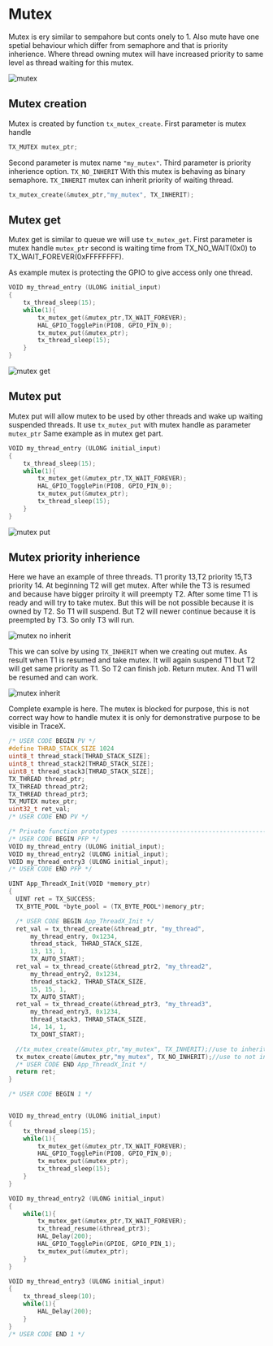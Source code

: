 # Mutex

Mutex is ery similar to sempahore but conts onely to 1.
Also mute have one spetial behaviour which differ from semaphore and that is priority inherience. Where thread owning mutex will have increased priority to same level as thread waiting for this mutex.

![mutex](./img/24.svg)

## Mutex creation

Mutex is created by function `tx_mutex_create`. First parameter is mutex handle

```c
TX_MUTEX mutex_ptr;
```

Second parameter is mutex name `"my_mutex"`. Third parameter is priority inherience option. `TX_NO_INHERIT` With this mutex is behaving as binary semaphore. `TX_INHERIT` mutex can inherit priority of waiting thread.

```c
tx_mutex_create(&mutex_ptr,"my_mutex", TX_INHERIT);
```

## Mutex get

Mutex get is similar to queue we will use `tx_mutex_get`.
First parameter is mutex handle `mutex_ptr` second is waiting time from TX_NO_WAIT(0x0) to TX_WAIT_FOREVER(0xFFFFFFFF).

As example mutex is protecting the GPIO to give access only one thread.

```c
VOID my_thread_entry (ULONG initial_input)
{
	tx_thread_sleep(15);
	while(1){
		tx_mutex_get(&mutex_ptr,TX_WAIT_FOREVER);
		HAL_GPIO_TogglePin(PIOB, GPIO_PIN_0);
		tx_mutex_put(&mutex_ptr);
		tx_thread_sleep(15);
	}
}
```

![mutex get](./img/25.svg)

## Mutex put

Mutex put will allow mutex to be used by other threads and wake up waiting suspended threads.
It use `tx_mutex_put` with mutex handle as parameter `mutex_ptr`
Same example as in mutex get part.

```c
VOID my_thread_entry (ULONG initial_input)
{
	tx_thread_sleep(15);
	while(1){
		tx_mutex_get(&mutex_ptr,TX_WAIT_FOREVER);
		HAL_GPIO_TogglePin(PIOB, GPIO_PIN_0);
		tx_mutex_put(&mutex_ptr);
		tx_thread_sleep(15);
	}
}
```

![mutex put](./img/26.svg)

## Mutex priority inherience

Here we have an example of three threads. T1 prority 13,T2 priority 15,T3 priority 14.
At beginning T2 will get mutex. After while the T3 is resumed and because have bigger priroity it will preempty T2. After some time T1 is ready and will try to take mutex. But this will be not possible because it is owned by T2. So T1 will suspend. But T2 will newer continue because it is preempted by T3. So only T3 will run.

![mutex no inherit](./img/27.svg)

This we can solve by using `TX_INHERIT` when we creating out mutex.
As result when T1 is resumed and take mutex. It will again suspend T1 but T2 will get same priority as T1. So T2 can finish job. Return mutex. And T1 will be resumed and can work.

![mutex inherit](./img/28.svg)

Complete example is here. The mutex is blocked for purpose, this is not correct way how to handle mutex it is only for demonstrative purpose to be visible in TraceX.

```c
/* USER CODE BEGIN PV */
#define THRAD_STACK_SIZE 1024
uint8_t thread_stack[THRAD_STACK_SIZE];
uint8_t thread_stack2[THRAD_STACK_SIZE];
uint8_t thread_stack3[THRAD_STACK_SIZE];
TX_THREAD thread_ptr;
TX_THREAD thread_ptr2;
TX_THREAD thread_ptr3;
TX_MUTEX mutex_ptr;
uint32_t ret_val;
/* USER CODE END PV */

/* Private function prototypes -----------------------------------------------*/
/* USER CODE BEGIN PFP */
VOID my_thread_entry (ULONG initial_input);
VOID my_thread_entry2 (ULONG initial_input);
VOID my_thread_entry3 (ULONG initial_input);
/* USER CODE END PFP */

UINT App_ThreadX_Init(VOID *memory_ptr)
{
  UINT ret = TX_SUCCESS;
  TX_BYTE_POOL *byte_pool = (TX_BYTE_POOL*)memory_ptr;

  /* USER CODE BEGIN App_ThreadX_Init */
  ret_val = tx_thread_create(&thread_ptr, "my_thread",
      my_thread_entry, 0x1234,
	  thread_stack, THRAD_STACK_SIZE,
      13, 13, 1,
      TX_AUTO_START);
  ret_val = tx_thread_create(&thread_ptr2, "my_thread2",
      my_thread_entry2, 0x1234,
	  thread_stack2, THRAD_STACK_SIZE,
      15, 15, 1,
      TX_AUTO_START);
  ret_val = tx_thread_create(&thread_ptr3, "my_thread3",
      my_thread_entry3, 0x1234,
	  thread_stack3, THRAD_STACK_SIZE,
      14, 14, 1,
	  TX_DONT_START);

  //tx_mutex_create(&mutex_ptr,"my_mutex", TX_INHERIT);//use to inherit priority
  tx_mutex_create(&mutex_ptr,"my_mutex", TX_NO_INHERIT);//use to not inherit priority
  /* USER CODE END App_ThreadX_Init */
  return ret;
}

/* USER CODE BEGIN 1 */


VOID my_thread_entry (ULONG initial_input)
{
	tx_thread_sleep(15);
	while(1){
		tx_mutex_get(&mutex_ptr,TX_WAIT_FOREVER);
		HAL_GPIO_TogglePin(PIOB, GPIO_PIN_0);
		tx_mutex_put(&mutex_ptr);
		tx_thread_sleep(15);
	}
}

VOID my_thread_entry2 (ULONG initial_input)
{
	while(1){
		tx_mutex_get(&mutex_ptr,TX_WAIT_FOREVER);
		tx_thread_resume(&thread_ptr3);
		HAL_Delay(200);
		HAL_GPIO_TogglePin(GPIOE, GPIO_PIN_1);
		tx_mutex_put(&mutex_ptr);
	}
}

VOID my_thread_entry3 (ULONG initial_input)
{
	tx_thread_sleep(10);
	while(1){
		HAL_Delay(200);
	}
}
/* USER CODE END 1 */
```
